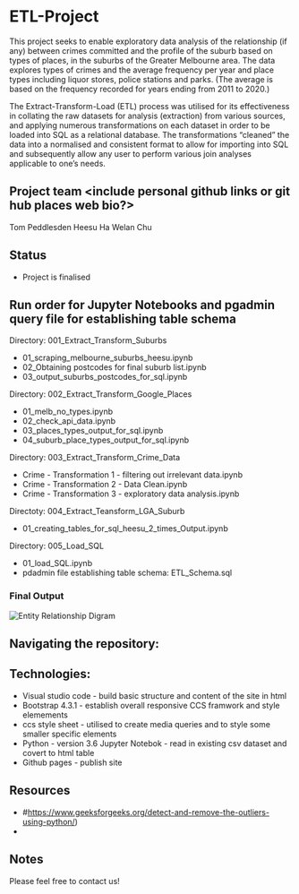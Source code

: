 # ETL-Project

This project seeks to enable exploratory data analysis of the relationship (if any) between crimes committed and the profile of the suburb based on types of places, in the suburbs of the Greater Melbourne area. The data explores types of crimes and the average frequency per year and place types including liquor stores, police stations and parks. (The average is based on the frequency recorded for years ending from 2011 to 2020.)

The Extract-Transform-Load (ETL) process was utilised for its effectiveness in collating the raw datasets for analysis (extraction) from various sources, and applying numerous transformations on each dataset in order to be loaded into SQL as a relational database. The transformations “cleaned” the data into a normalised and consistent format to allow for importing into SQL and subsequently allow any user to perform various join analyses applicable to one’s needs.


## Project team <include personal github links or git hub places web bio?>
Tom Peddlesden
Heesu Ha
Welan Chu

## Status
* Project is finalised

## Run order for Jupyter Notebooks and pgadmin query file for establishing table schema

Directory: 001_Extract_Transform_Suburbs
* 01_scraping_melbourne_suburbs_heesu.ipynb
* 02_Obtaining postcodes for final suburb list.ipynb
* 03_output_suburbs_postcodes_for_sql.ipynb

Directory: 002_Extract_Transform_Google_Places
*  01_melb_no_types.ipynb
* 02_check_api_data.ipynb
* 03_places_types_output_for_sql.ipynb
* 04_suburb_place_types_output_for_sql.ipynb

Directory: 003_Extract_Transform_Crime_Data
* Crime - Transformation 1 - filtering out irrelevant data.ipynb
* Crime - Transformation 2 - Data Clean.ipynb
* Crime - Transformation 3 - exploratory data analysis.ipynb

Directoty: 004_Extract_Teansform_LGA_Suburb
* 01_creating_tables_for_sql_heesu_2_times_Output.ipynb

Directory: 005_Load_SQL
* 01_load_SQL.ipynb
* pdadmin file establishing table schema: ETL_Schema.sql


### Final Output
![Entity Relationship Digram](https://github.com/jMacProd/ETL-Project/005_Load_SQL/02_Entity%20Relationship%20Digram/EntityRelationshipDiagram.png)

## Navigating the repository:


## Technologies:
* Visual studio code - build basic structure and content of the site in html 
* Bootstrap 4.3.1 - establish overall responsive CCS framwork and style elemements
* ccs style sheet - utilised to create media queries and to style some smaller specific elements
* Python - version 3.6 Jupyter Notebok - read in existing csv dataset and covert to html table 
* Github pages - publish site



## Resources
* #https://www.geeksforgeeks.org/detect-and-remove-the-outliers-using-python/)
* 

## Notes

  
Please feel free to contact us!
